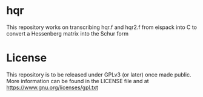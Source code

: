 # hqr
This repository works on transcribing hqr.f and hqr2.f from eispack into C to convert a Hessenberg matrix into the Schur form

# License
This repository is to be released under GPLv3 (or later) once made public. More information can be found in the LICENSE file and at https://www.gnu.org/licenses/gpl.txt

